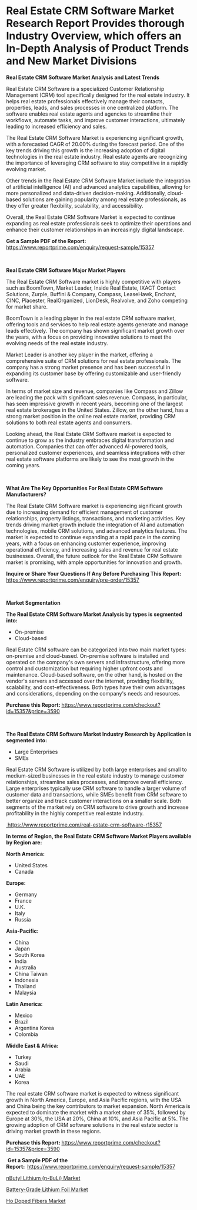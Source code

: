 <p><h1>Real Estate CRM Software Market Research Report Provides thorough Industry Overview, which offers an In-Depth Analysis of Product Trends and New Market Divisions</h1></p><p><strong>Real Estate CRM Software Market Analysis and Latest Trends</strong></p>
<p><p>Real Estate CRM Software is a specialized Customer Relationship Management (CRM) tool specifically designed for the real estate industry. It helps real estate professionals effectively manage their contacts, properties, leads, and sales processes in one centralized platform. The software enables real estate agents and agencies to streamline their workflows, automate tasks, and improve customer interactions, ultimately leading to increased efficiency and sales.</p><p>The Real Estate CRM Software Market is experiencing significant growth, with a forecasted CAGR of 20.00% during the forecast period. One of the key trends driving this growth is the increasing adoption of digital technologies in the real estate industry. Real estate agents are recognizing the importance of leveraging CRM software to stay competitive in a rapidly evolving market.</p><p>Other trends in the Real Estate CRM Software Market include the integration of artificial intelligence (AI) and advanced analytics capabilities, allowing for more personalized and data-driven decision-making. Additionally, cloud-based solutions are gaining popularity among real estate professionals, as they offer greater flexibility, scalability, and accessibility.</p><p>Overall, the Real Estate CRM Software Market is expected to continue expanding as real estate professionals seek to optimize their operations and enhance their customer relationships in an increasingly digital landscape.</p></p>
<p><strong>Get a Sample PDF of the Report:&nbsp;</strong> <a href="https://www.reportprime.com/enquiry/request-sample/15357">https://www.reportprime.com/enquiry/request-sample/15357</a></p>
<p>&nbsp;</p>
<p><strong>Real Estate CRM Software Major Market Players</strong></p>
<p><p>The Real Estate CRM Software market is highly competitive with players such as BoomTown, Market Leader, Inside Real Estate, IXACT Contact Solutions, Zurple, Buffini & Company, Compass, LeaseHawk, Enchant, CINC, Placester, RealOrganized, LionDesk, Realvolve, and Zoho competing for market share. </p><p>BoomTown is a leading player in the real estate CRM software market, offering tools and services to help real estate agents generate and manage leads effectively. The company has shown significant market growth over the years, with a focus on providing innovative solutions to meet the evolving needs of the real estate industry.</p><p>Market Leader is another key player in the market, offering a comprehensive suite of CRM solutions for real estate professionals. The company has a strong market presence and has been successful in expanding its customer base by offering customizable and user-friendly software.</p><p>In terms of market size and revenue, companies like Compass and Zillow are leading the pack with significant sales revenue. Compass, in particular, has seen impressive growth in recent years, becoming one of the largest real estate brokerages in the United States. Zillow, on the other hand, has a strong market position in the online real estate market, providing CRM solutions to both real estate agents and consumers.</p><p>Looking ahead, the Real Estate CRM Software market is expected to continue to grow as the industry embraces digital transformation and automation. Companies that can offer advanced AI-powered tools, personalized customer experiences, and seamless integrations with other real estate software platforms are likely to see the most growth in the coming years.</p></p>
<p>&nbsp;</p>
<p><strong>What Are The Key Opportunities For Real Estate CRM Software Manufacturers?</strong></p>
<p><p>The Real Estate CRM Software market is experiencing significant growth due to increasing demand for efficient management of customer relationships, property listings, transactions, and marketing activities. Key trends driving market growth include the integration of AI and automation technologies, mobile CRM solutions, and advanced analytics features. The market is expected to continue expanding at a rapid pace in the coming years, with a focus on enhancing customer experience, improving operational efficiency, and increasing sales and revenue for real estate businesses. Overall, the future outlook for the Real Estate CRM Software market is promising, with ample opportunities for innovation and growth.</p></p>
<p><strong>Inquire or Share Your Questions If Any Before Purchasing This Report:</strong> <a href="https://www.reportprime.com/enquiry/pre-order/15357">https://www.reportprime.com/enquiry/pre-order/15357</a></p>
<p>&nbsp;</p>
<p><strong>Market Segmentation</strong></p>
<p><strong>The Real Estate CRM Software Market Analysis by types is segmented into:</strong></p>
<p><ul><li>On-premise</li><li>Cloud-based</li></ul></p>
<p><p>Real Estate CRM software can be categorized into two main market types: on-premise and cloud-based. On-premise software is installed and operated on the company's own servers and infrastructure, offering more control and customization but requiring higher upfront costs and maintenance. Cloud-based software, on the other hand, is hosted on the vendor's servers and accessed over the internet, providing flexibility, scalability, and cost-effectiveness. Both types have their own advantages and considerations, depending on the company's needs and resources.</p></p>
<p><strong>Purchase this Report:&nbsp;</strong><a href="https://www.reportprime.com/checkout?id=15357&price=3590">https://www.reportprime.com/checkout?id=15357&price=3590</a></p>
<p>&nbsp;</p>
<p><strong>The Real Estate CRM Software Market Industry Research by Application is segmented into:</strong></p>
<p><ul><li>Large Enterprises</li><li>SMEs</li></ul></p>
<p><p>Real Estate CRM Software is utilized by both large enterprises and small to medium-sized businesses in the real estate industry to manage customer relationships, streamline sales processes, and improve overall efficiency. Large enterprises typically use CRM software to handle a larger volume of customer data and transactions, while SMEs benefit from CRM software to better organize and track customer interactions on a smaller scale. Both segments of the market rely on CRM software to drive growth and increase profitability in the highly competitive real estate industry.</p></p>
<p><a href="https://www.reportprime.com/real-estate-crm-software-r15357">&nbsp;https://www.reportprime.com/real-estate-crm-software-r15357</a></p>
<p><strong>In terms of Region, the Real Estate CRM Software Market Players available by Region are:</strong></p>
<p>
    <p> <strong> North America: </strong>
        <ul>
            <li>United States</li>
            <li>Canada</li>
        </ul>
        </p> 
    <p> <strong> Europe: </strong>
        <ul>
            <li>Germany</li>
            <li>France</li>
            <li>U.K.</li>
            <li>Italy</li>
            <li>Russia</li>
        </ul>
        </p> 
    <p> <strong> Asia-Pacific: </strong>
        <ul>
            <li>China</li>
            <li>Japan</li>
            <li>South Korea</li>
            <li>India</li>
            <li>Australia</li>
            <li>China Taiwan</li>
            <li>Indonesia</li>
            <li>Thailand</li>
            <li>Malaysia</li>
        </ul>
        </p> 
    <p> <strong> Latin America: </strong>
        <ul>
            <li>Mexico</li>
            <li>Brazil</li>
            <li>Argentina Korea</li>
            <li>Colombia</li>
        </ul>
        </p> 
    <p> <strong> Middle East & Africa: </strong>
        <ul>
            <li>Turkey</li>
            <li>Saudi</li>
            <li>Arabia</li>
            <li>UAE</li>
            <li>Korea</li>
        </ul>
    </p>
    </p>
<p><p>The real estate CRM software market is expected to witness significant growth in North America, Europe, and Asia Pacific regions, with the USA and China being the key contributors to market expansion. North America is expected to dominate the market with a market share of 35%, followed by Europe at 30%, the USA at 20%, China at 10%, and Asia Pacific at 5%. The growing adoption of CRM software solutions in the real estate sector is driving market growth in these regions.</p></p>
<p><strong>Purchase this Report: </strong><a href="https://www.reportprime.com/checkout?id=15357&price=3590">https://www.reportprime.com/checkout?id=15357&price=3590</a></p>
<p>&nbsp;<strong>Get a Sample PDF of the Report:&nbsp;&nbsp;</strong><a href="https://www.reportprime.com/enquiry/request-sample/15357">https://www.reportprime.com/enquiry/request-sample/15357</a></p>
<p><strong></strong></p>
<p><p><a href="https://www.linkedin.com/pulse/nbutyl-lithium-n-buli-market-size-2024-2031-global-industrial-fvvze?trackingId=rjc4%2BfC8kvvbiY0bia8Rwg%3D%3D">nButyl Lithium (n-BuLi) Market</a></p><p><a href="https://www.linkedin.com/pulse/battery-grade-lithium-foil-market-size-furnishes-valuable-information-cwe1e?trackingId=qvw4VkT6%2BvQqIHT9kTknsA%3D%3D">Battery-Grade Lithium Foil Market</a></p><p><a href="https://www.linkedin.com/pulse/ho-doped-fibers-market-size-share-global-analysis-report-xddpe?trackingId=UxIuBv%2BZS4ZylaUDiBPZdQ%3D%3D">Ho Doped Fibers Market</a></p></p>